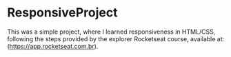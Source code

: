 # ResponsiveProject
This was a simple project, where I learned responsiveness in HTML/CSS, following the steps provided by the explorer Rocketseat course, available at: (https://app.rocketseat.com.br).
